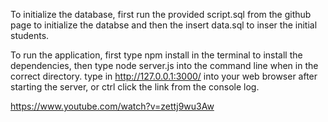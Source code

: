 To initialize the database, first run the provided script.sql from the github page to initialize
the databse and then the insert data.sql to inser the initial students.

To run the application, first type npm install in the terminal to install the dependencies, then type
node server.js into the command line when in the correct directory. type in http://127.0.0.1:3000/ 
into your web browser after starting the server, or ctrl click the link from the console log.

https://www.youtube.com/watch?v=zettj9wu3Aw
